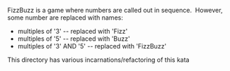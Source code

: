FizzBuzz is a game where numbers are called out in sequence.  However, some number are replaced with names:
- multiples of '3' -- replaced with 'Fizz'
- multiples of '5' -- replaced with 'Buzz'
- multiples of '3' AND '5' -- replaced with 'FizzBuzz'

This directory has various incarnations/refactoring of this kata